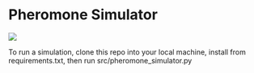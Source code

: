 # Pheromone Simulator

![](https://github.com/AlistairMcCutcheon/pheromone_simulator/tree/main/src/images_for_the_readme/example.JPG?raw=True)

To run a simulation, clone this repo into your local machine, install from requirements.txt, then run src/pheromone_simulator.py
